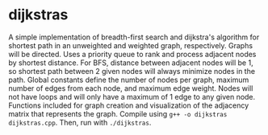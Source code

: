 # dijkstras

A simple implementation of breadth-first search and dijkstra's algorithm for shortest path in an unweighted and weighted graph, respectively. Graphs will be directed. Uses a priority queue to rank and process adjacent nodes by shortest distance. For BFS, distance between adjacent nodes will be 1, so shortest path between 2 given nodes will always minimize nodes in the path. Global constants define the number of nodes per graph, maximum number of edges from each node, and maximum edge weight. Nodes will not have loops and will only have a maximum of 1 edge to any given node. Functions included for graph creation and visualization of the adjacency matrix that represents the graph. Compile using `g++ -o dijkstras dijkstras.cpp`. Then, run with `./dijkstras`.
